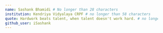 ```yaml
---
name: Sashank Bhamidi # No longer than 28 characters
institution: Kendriya Vidyalaya CRPF # no longer than 58 characters
quote: Hardwork beats talent, when talent doesn't work hard. # no longer than 100 characters, avoid using quotes(") to guarantee the format remains the same.
github_user: iSashank
---
```

